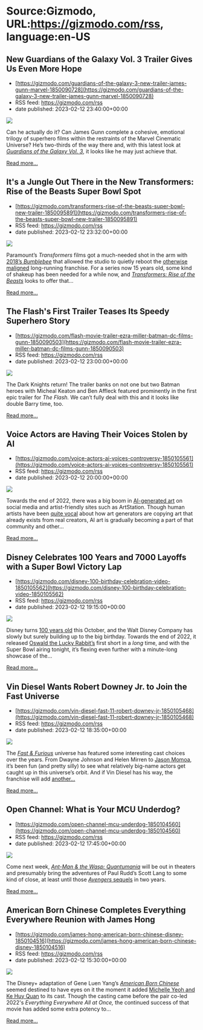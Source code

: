 # Source:Gizmodo, URL:https://gizmodo.com/rss, language:en-US

## New Guardians of the Galaxy Vol. 3 Trailer Gives Us Even More Hope
 - [https://gizmodo.com/guardians-of-the-galaxy-3-new-trailer-james-gunn-marvel-1850090728](https://gizmodo.com/guardians-of-the-galaxy-3-new-trailer-james-gunn-marvel-1850090728)
 - RSS feed: https://gizmodo.com/rss
 - date published: 2023-02-12 23:40:00+00:00

<img class="type:primaryImage" src="https://i.kinja-img.com/gawker-media/image/upload/s--7mWi_ZnM--/c_fit,fl_progressive,q_80,w_636/69985689167fce995d454b348e06d60e.jpg" /><p>Can he actually do it? Can James Gunn complete a cohesive, emotional trilogy of superhero films within the restraints of the Marvel Cinematic Universe? He’s two-thirds of the way there and, with this latest look at <a href="https://gizmodo.com/guardians-of-the-galaxy-3-trailer-james-gunn-warlock-1849841278"><em>Guardians of the Galaxy Vol. 3</em></a>, it looks like he may just achieve that.</p><p><a href="https://gizmodo.com/guardians-of-the-galaxy-3-new-trailer-james-gunn-marvel-1850090728">Read more...</a></p>

## It's a Jungle Out There in the New Transformers: Rise of the Beasts Super Bowl Spot
 - [https://gizmodo.com/transformers-rise-of-the-beasts-super-bowl-new-trailer-1850095891](https://gizmodo.com/transformers-rise-of-the-beasts-super-bowl-new-trailer-1850095891)
 - RSS feed: https://gizmodo.com/rss
 - date published: 2023-02-12 23:32:00+00:00

<img class="type:primaryImage" src="https://i.kinja-img.com/gawker-media/image/upload/s--nejIVuDv--/c_fit,fl_progressive,q_80,w_636/c513ebd640242a0d456541a13bb4da44.jpg" /><p>Paramount’s <em>Transformers </em>films got a much-needed shot in the arm with <a href="https://gizmodo.com/bumblebee-will-restore-your-faith-in-the-transformers-f-1830985099">2018’s <em>Bumblebee</em></a><em> </em>that allowed the studio to quietly reboot the <a href="https://gizmodo.com/michael-bay-finally-made-an-art-movie-5301898">otherwise maligned</a> long-running franchise. For a series now 15 years old, some kind of shakeup has been needed for a while now, and <a href="https://gizmodo.com/transformers-rise-of-the-beasts-trailer-teaser-beast-wa-1849839119"><em>Transformers: Rise of the Beasts</em></a><em> </em>looks to offer that…</p><p><a href="https://gizmodo.com/transformers-rise-of-the-beasts-super-bowl-new-trailer-1850095891">Read more...</a></p>

## The Flash's First Trailer Teases Its Speedy Superhero Story
 - [https://gizmodo.com/flash-movie-trailer-ezra-miller-batman-dc-films-gunn-1850090503](https://gizmodo.com/flash-movie-trailer-ezra-miller-batman-dc-films-gunn-1850090503)
 - RSS feed: https://gizmodo.com/rss
 - date published: 2023-02-12 23:00:00+00:00

<img class="type:primaryImage" src="https://i.kinja-img.com/gawker-media/image/upload/s--IdY6lWqI--/c_fit,fl_progressive,q_80,w_636/ada13ebc95ba612f819f1edf62921d83.jpg" /><p>The Dark Knights return! The trailer banks on not one but two Batman heroes with Micheal Keaton and Ben Affleck featured prominently in the first epic trailer for <em>The Flash. </em>We can’t fully deal with this and it looks like double Barry time, too.<br /></p><p><a href="https://gizmodo.com/flash-movie-trailer-ezra-miller-batman-dc-films-gunn-1850090503">Read more...</a></p>

## Voice Actors are Having Their Voices Stolen by AI
 - [https://gizmodo.com/voice-actors-ai-voices-controversy-1850105561](https://gizmodo.com/voice-actors-ai-voices-controversy-1850105561)
 - RSS feed: https://gizmodo.com/rss
 - date published: 2023-02-12 20:00:00+00:00

<img class="type:primaryImage" src="https://i.kinja-img.com/gawker-media/image/upload/s--BpZmK_6P--/c_fit,fl_progressive,q_80,w_636/3ed68f50efac8199259b7e35670bbd83.jpg" /><p>Towards the end of 2022, there was a big boom in <a href="https://gizmodo.com/ai-art-generators-ai-copyright-stable-diffusion-1850060656">AI-generated art</a> on social media and artist-friendly sites such as ArtStation. Though human artists have been <a href="https://gizmodo.com/free-ai-art-stability-midjourney-deviantart-sued-getty-1849995371">quite vocal</a> about how art generators are copying art that already exists from real creators, AI art is gradually becoming a part of that community and other…</p><p><a href="https://gizmodo.com/voice-actors-ai-voices-controversy-1850105561">Read more...</a></p>

## Disney Celebrates 100 Years and 7000 Layoffs with a Super Bowl Victory Lap
 - [https://gizmodo.com/disney-100-birthday-celebration-video-1850105562](https://gizmodo.com/disney-100-birthday-celebration-video-1850105562)
 - RSS feed: https://gizmodo.com/rss
 - date published: 2023-02-12 19:15:00+00:00

<img class="type:primaryImage" src="https://i.kinja-img.com/gawker-media/image/upload/s--acNHIRlJ--/c_fit,fl_progressive,q_80,w_636/0c06dff2644fef9868a632c15cb0b6f7.jpg" /><p>Disney turns <a href="https://gizmodo.com/disney100-cinematic-experiences-disneyland-disney-parks-1850049090">100 years old</a> this October, and the Walt Disney Company has slowly but surely building up to the big birthday. Towards the end of 2022, it released <a href="https://gizmodo.com/disney-oswald-lucky-rabbit-animated-short-1849850452">Oswald the Lucky Rabbit’s</a> first short in a <em>long </em>time, and with the Super Bowl airing tonight, it’s flexing even further with a minute-long showcase of the…</p><p><a href="https://gizmodo.com/disney-100-birthday-celebration-video-1850105562">Read more...</a></p>

## Vin Diesel Wants Robert Downey Jr. to Join the Fast Universe
 - [https://gizmodo.com/vin-diesel-fast-11-robert-downey-jr-1850105468](https://gizmodo.com/vin-diesel-fast-11-robert-downey-jr-1850105468)
 - RSS feed: https://gizmodo.com/rss
 - date published: 2023-02-12 18:35:00+00:00

<img class="type:primaryImage" src="https://i.kinja-img.com/gawker-media/image/upload/s--iiZtYU8_--/c_fit,fl_progressive,q_80,w_636/2196de9075bc88f27058550934965730.jpg" /><p>The <a href="https://gizmodo.com/fast-furious-future-producer-interview-1848802148"><em>Fast &amp; Furious</em></a><em> </em>universe has featured some interesting cast choices over the years. From Dwayne Johnson and Helen Mirren to <a href="https://gizmodo.com/fast-and-furious-10-has-recruited-aquaman-which-feels-1848441286">Jason Momoa</a>, it’s been fun (and pretty silly) to see what relatively big-name actors get caught up in this universe’s orbit. And if Vin Diesel has his way, the franchise will add <a href="https://gizmodo.com/fast-furious-10-cast-brie-larson-captain-marvel-1848774476">another…</a></p><p><a href="https://gizmodo.com/vin-diesel-fast-11-robert-downey-jr-1850105468">Read more...</a></p>

## Open Channel: What is Your MCU Underdog?
 - [https://gizmodo.com/open-channel-mcu-underdog-1850104560](https://gizmodo.com/open-channel-mcu-underdog-1850104560)
 - RSS feed: https://gizmodo.com/rss
 - date published: 2023-02-12 17:45:00+00:00

<img class="type:primaryImage" src="https://i.kinja-img.com/gawker-media/image/upload/s--IT0w7vuB--/c_fit,fl_progressive,q_80,w_636/b6b8e61970edb99d609be457502d7df5.jpg" /><p>Come next week, <a href="https://gizmodo.com/ant-man-and-wasp-quantumania-reactions-marvel-paul-rudd-1850077940"><em>Ant-Man &amp; the Wasp: Quantumania</em></a><em> </em>will be out in theaters and presumably bring the adventures of Paul Rudd’s Scott Lang to some kind of close, at least until those <a href="https://gizmodo.com/avengers-5-director-kang-dynasty-destin-daniel-cretton-1849333481"><em>Avengers </em>sequels</a> in two years.<br /></p><p><a href="https://gizmodo.com/open-channel-mcu-underdog-1850104560">Read more...</a></p>

## American Born Chinese Completes Everything Everywhere Reunion with James Hong
 - [https://gizmodo.com/james-hong-american-born-chinese-disney-1850104516](https://gizmodo.com/james-hong-american-born-chinese-disney-1850104516)
 - RSS feed: https://gizmodo.com/rss
 - date published: 2023-02-12 15:30:00+00:00

<img class="type:primaryImage" src="https://i.kinja-img.com/gawker-media/image/upload/s--WILzZDG7--/c_fit,fl_progressive,q_80,w_636/902dc2890594805dc2cfe369ccc743fe.jpg" /><p>The Disney+ adaptation of Gene Luen Yang’s <a href="https://gizmodo.com/american-born-chinese-coming-to-disney-from-shang-chi-1847794437"><em>American Born Chinese</em></a><em> </em>seemed destined to have eyes on it the moment it added <a href="https://gizmodo.com/michelle-yeoh-leads-the-kick-ass-cast-of-disneys-americ-1848492329">Michelle Yeoh and Ke Huy Quan</a> to its cast. Though the casting came before the pair co-led 2022's <em>Everything Everywhere All at Once, </em>the continued success of that movie has added some extra potency to…</p><p><a href="https://gizmodo.com/james-hong-american-born-chinese-disney-1850104516">Read more...</a></p>

